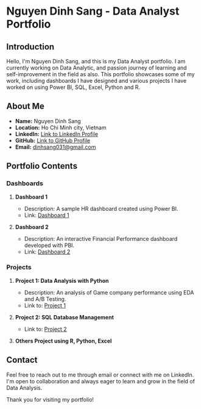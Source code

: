 # Nguyen Dinh Sang - Data Analyst Portfolio

## Introduction

Hello, I'm Nguyen Dinh Sang, and this is my Data Analyst portfolio. I am currently working on Data Analytic, and passion journey of learning and self-improvement in the field as also. This portfolio showcases some of my work, including dashboards I have designed and various projects I have worked on using Power BI, SQL, Excel, Python and R.

## About Me

- **Name:** Nguyen Dinh Sang
- **Location:** Ho Chi Minh city, Vietnam
- **LinkedIn:** [Link to LinkedIn Profile](https://www.linkedin.com/in/sang-nguyen-dinh-234790231/)
- **GitHub:** [Link to GitHub Profile](https://github.com/dinhsang031/DataAnalystPortfolio)
- **Email:** dinhsang031@gmail.com

## Portfolio Contents

### Dashboards

1. **Dashboard 1**
   - Description: A sample HR dashboard created using Power BI.
   - Link: [Dashboard 1](https://github.com/dinhsang031/DataAnalystPortfolio/commit/22be6f5fbe9fa77b1f21e2fd41e4d2a342c6ebc9)

2. **Dashboard 2**
   - Description: An interactive Financial Performance dashboard developed with PBI.
   - Link: [Dashboard 2](https://github.com/dinhsang031/DataAnalystPortfolio/commit/3eaac5263759469f55ae16defc1531245c74aec4)

### Projects

1. **Project 1: Data Analysis with Python**
   - Description: An analysis of Game company performance using EDA and A/B Testing.
   - Link to: [Project 1](https://github.com/dinhsang031/DataAnalystPortfolio/blob/main/Python-EDA-ABTesting.ipynb)

2. **Project 2: SQL Database Management**
   - Link to: [Project 2](https://github.com/dinhsang031/DataAnalystPortfolio/blob/main/SQL-Update%20Database-Cleaning%20Data)

3. **Others Project using R, Python, Excel**


## Contact

Feel free to reach out to me through email or connect with me on LinkedIn. I'm open to collaboration and always eager to learn and grow in the field of Data Analysis.

Thank you for visiting my portfolio!

